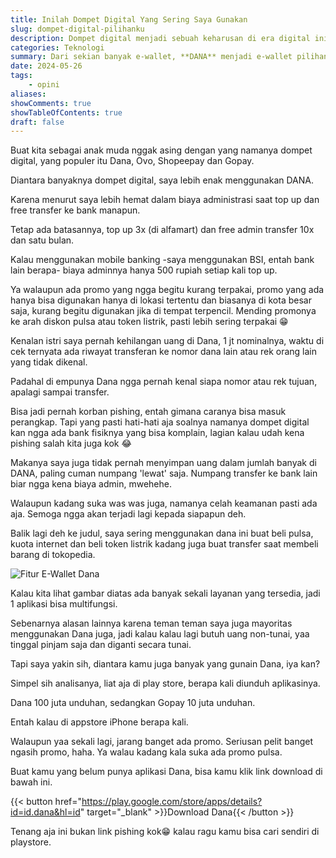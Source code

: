 ```yaml
---
title: Inilah Dompet Digital Yang Sering Saya Gunakan
slug: dompet-digital-pilihanku
description: Dompet digital menjadi sebuah keharusan di era digital ini, sebuah opsi transaksi yang hampir wajib di setiap lini kehidupan kita.
categories: Teknologi
summary: Dari sekian banyak e-wallet, **DANA** menjadi e-wallet pilihan saya untuk bertransaksi online, menghemat beberapa ribu rupiah karena hampir tidak ada biaya admin saat top up dan transfer.
date: 2024-05-26
tags: 
    - opini
aliases: 
showComments: true
showTableOfContents: true
draft: false
---
```


Buat kita sebagai anak muda nggak asing dengan yang namanya dompet digital, yang populer itu Dana, Ovo, Shopeepay dan Gopay.  

Diantara banyaknya dompet digital, saya lebih enak menggunakan DANA.

Karena menurut saya lebih hemat dalam biaya administrasi saat top up dan free transfer ke bank manapun.

Tetap ada batasannya, top up 3x (di alfamart) dan free admin transfer 10x dan satu bulan.

Kalau menggunakan mobile banking -saya menggunakan BSI, entah bank lain berapa- biaya adminnya hanya 500 rupiah setiap kali top up.

Ya walaupun ada promo yang ngga begitu kurang terpakai, promo yang ada hanya bisa digunakan hanya di lokasi tertentu dan biasanya di kota besar saja, kurang begitu digunakan jika di tempat terpencil. Mending promonya ke arah diskon pulsa atau token listrik, pasti lebih sering terpakai 😁

Kenalan istri saya pernah kehilangan uang di Dana, 1 jt nominalnya, waktu di cek ternyata ada riwayat transferan ke nomor dana lain atau rek orang lain yang tidak dikenal.

Padahal di empunya Dana ngga pernah kenal siapa nomor atau rek tujuan, apalagi sampai transfer.

Bisa jadi pernah korban pishing, entah gimana caranya bisa masuk perangkap. Tapi yang pasti hati-hati aja soalnya namanya dompet digital kan ngga ada bank fisiknya yang bisa komplain, lagian kalau udah kena pishing salah kita juga kok 😂

Makanya saya juga tidak pernah menyimpan uang dalam jumlah banyak di DANA, paling cuman numpang 'lewat' saja. Numpang transfer ke bank lain biar ngga kena biaya admin, mwehehe.

Walaupun kadang suka was was juga, namanya celah keamanan pasti ada aja. Semoga ngga akan terjadi lagi kepada siapapun deh.

Balik lagi deh ke judul, saya sering menggunakan dana ini buat beli pulsa, kuota internet dan beli token listrik kadang juga buat transfer saat membeli barang di tokopedia.

![Fitur E-Wallet Dana](/img/ewallet-andalan/fitur-pembayaran.jpg "Layanan di Aplikasi Dana")

Kalau kita lihat gambar diatas ada banyak sekali layanan yang tersedia, jadi 1 aplikasi bisa multifungsi.

Sebenarnya alasan lainnya karena teman teman saya juga mayoritas menggunakan Dana juga, jadi kalau kalau lagi butuh uang non-tunai, yaa tinggal pinjam saja dan diganti secara tunai.

Tapi saya yakin sih, diantara kamu juga banyak yang gunain Dana, iya kan?

Simpel sih analisanya, liat aja di play store, berapa kali diunduh aplikasinya.

Dana 100 juta unduhan, sedangkan Gopay 10 juta unduhan.

Entah kalau di appstore iPhone berapa kali.

Walaupun yaa sekali lagi, jarang banget ada promo. Seriusan pelit banget ngasih promo, haha. Ya walau kadang kala suka ada promo pulsa.

Buat kamu yang belum punya aplikasi Dana, bisa kamu klik link download di bawah ini.

{{< button href="https://play.google.com/store/apps/details?id=id.dana&hl=id" target="_blank" >}}Download Dana{{< /button >}}

Tenang aja ini bukan link pishing kok😁 kalau ragu kamu bisa cari sendiri di playstore.